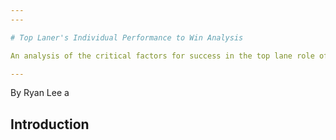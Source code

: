 ```yaml
---
---

# Top Laner's Individual Performance to Win Analysis

An analysis of the critical factors for success in the top lane role of League of Legends esports.

---
```


By Ryan Lee
a
## Introduction